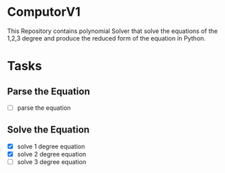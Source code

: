 # ComputorV1

This Repository contains polynomial Solver that solve the equations of the 1,2,3 degree and produce the reduced form of the equation in Python.

# Tasks
## Parse the Equation
- [ ] parse the equation
## Solve the Equation
- [x] solve 1 degree equation
- [x] solve 2 degree equation
- [ ] solve 3 degree equation